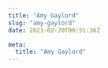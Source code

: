 ```yaml
---
title: "Amy Gaylord"
slug: "amy-gaylord"
date: 2021-02-20T06:51:36Z

meta:
  title: "Amy Gaylord"
---
```


